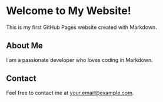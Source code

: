 # Welcome to My Website!

This is my first GitHub Pages website created with Markdown.

## About Me

I am a passionate developer who loves coding in Markdown.

## Contact

Feel free to contact me at [your.email@example.com](mailto:your.email@example.com).

